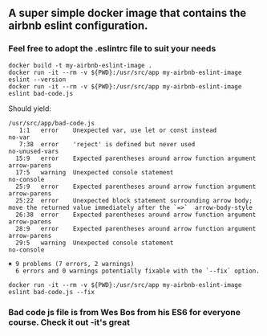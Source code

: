 ## A super simple docker image that contains the airbnb eslint configuration.
### Feel free to adopt the .eslintrc file to suit your needs

`docker build -t my-airbnb-eslint-image .`  
`docker run -it --rm -v ${PWD}:/usr/src/app my-airbnb-eslint-image eslint --version`  
`docker run -it --rm -v ${PWD}:/usr/src/app my-airbnb-eslint-image eslint bad-code.js`  

Should yield:  
```
/usr/src/app/bad-code.js
   1:1   error    Unexpected var, use let or const instead                                                               no-var
   7:38  error    'reject' is defined but never used                                                                     no-unused-vars
  15:9   error    Expected parentheses around arrow function argument                                                    arrow-parens
  17:5   warning  Unexpected console statement                                                                           no-console
  25:9   error    Expected parentheses around arrow function argument                                                    arrow-parens
  25:22  error    Unexpected block statement surrounding arrow body; move the returned value immediately after the `=>`  arrow-body-style
  26:38  error    Expected parentheses around arrow function argument                                                    arrow-parens
  28:9   error    Expected parentheses around arrow function argument                                                    arrow-parens
  29:5   warning  Unexpected console statement                                                                           no-console

✖ 9 problems (7 errors, 2 warnings)
  6 errors and 0 warnings potentially fixable with the `--fix` option.
```

`docker run -it --rm -v ${PWD}:/usr/src/app my-airbnb-eslint-image eslint bad-code.js --fix`

### Bad code js file is from Wes Bos from his ES6 for everyone course. Check it out -it's great
